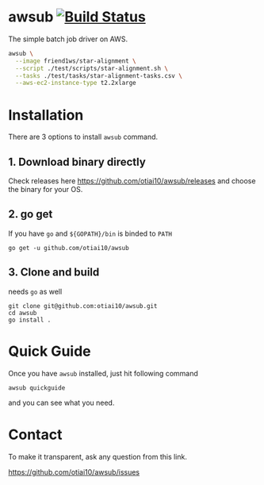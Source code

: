 # awsub [![Build Status](https://travis-ci.org/otiai10/awsub.svg?branch=master)](https://travis-ci.org/otiai10/awsub)

The simple batch job driver on AWS.

```sh
awsub \
  --image friend1ws/star-alignment \
  --script ./test/scripts/star-alignment.sh \
  --tasks ./test/tasks/star-alignment-tasks.csv \
  --aws-ec2-instance-type t2.2xlarge
```

# Installation

There are 3 options to install `awsub` command.

## 1. Download binary directly

Check releases here https://github.com/otiai10/awsub/releases and choose the binary for your OS.

## 2. go get

If you have `go` and `${GOPATH}/bin` is binded to `PATH`

```
go get -u github.com/otiai10/awsub
```

## 3. Clone and build

needs `go` as well

```
git clone git@github.com:otiai10/awsub.git
cd awsub
go install .
```

# Quick Guide

Once you have `awsub` installed, just hit following command

```
awsub quickguide
```

and you can see what you need.

# Contact

To make it transparent, ask any question from this link.

https://github.com/otiai10/awsub/issues
